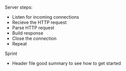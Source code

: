 Server steps:
- Listen for incoming connections
- Recieve the HTTP request
- Parse HTTP request
- Build response
- Close the connection
- Repeat


Sprint 
- Header file good summary to see how to get started